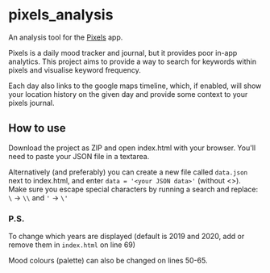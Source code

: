 # pixels_analysis

An analysis tool for the [Pixels](https://play.google.com/store/apps/details?id=ar.teovogel.yip&hl=en&gl=US) app.

Pixels is a daily mood tracker and journal, but it provides poor in-app analytics.
This project aims to provide a way to search for keywords within pixels and visualise
keyword frequency.

Each day also links to the google maps timeline, which, if enabled, will show your location history
on the given day and provide some context to your pixels journal.

## How to use
Download the project as ZIP and open index.html with your browser.
You'll need to paste your JSON file in a textarea.

Alternatively (and preferably) you can create a new file called `data.json` next
to index.html, and enter `data = '<your JSON data>'` (without <>).  
Make sure you escape special characters by running a search and replace:  
`\` -> `\\` and `'` -> `\'`

### P.S.
To change which years are displayed (default is 2019 and 2020, add or remove them in `index.html` on line 69)

Mood colours (palette) can also be changed on lines 50-65.
